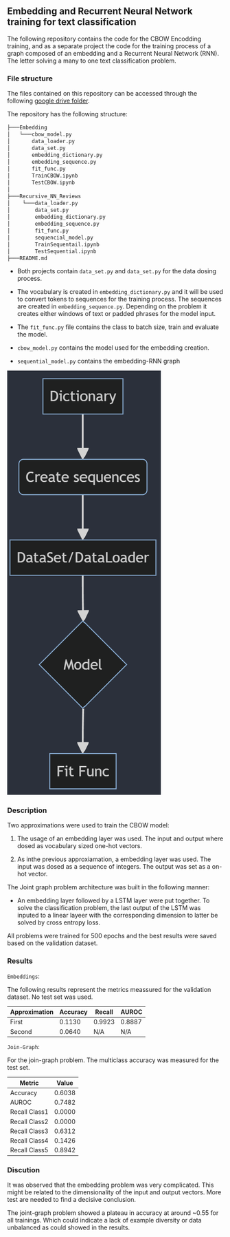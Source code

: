 ## Embedding and Recurrent Neural Network training for text classification

The following repository contains the code for the CBOW Encodding training, and as a separate project the code for the training process of a graph composed of an embedding and a Recurrent Neural Network (RNN). The letter solving a many to one text classification problem.

### File structure
The files contained on this repository can be accessed through the following [google drive folder](https://drive.google.com/drive/folders/14oKrpv94ZtXfU6UZMA4QmwsUJL8l139u?usp=sharing).

The repository has the following structure:

```
├───Embedding
│   └───cbow_model.py
│       data_loader.py
│       data_set.py
│       embedding_dictionary.py
│       embedding_sequence.py
│       fit_func.py
│       TrainCBOW.ipynb
│       TestCBOW.ipynb
│   
├───Recursive_NN_Reviews
│    └───data_loader.py
│        data_set.py
│        embedding_dictionary.py
│        embedding_sequence.py
│        fit_func.py
│        sequencial_model.py
│        TrainSequentail.ipynb
│        TestSequential.ipynb
├───README.md
```

- Both projects contain `data_set.py` and `data_set.py` for the data dosing process.

- The vocabulary is created in `embedding_dictionary.py` and it will be used to convert tokens to sequences for the training process. The sequences are created in `embedding_sequence.py`. Depending on the problem it creates either windows of text or padded phrases for the model input.

- The `fit_func.py` file contains the class to batch size, train and evaluate the model.

- `cbow_model.py` contains the model used for the embedding creation.

- `sequential_model.py` contains the embedding-RNN graph


![Diagram for the training process](image.png)

### Description

Two approximations were used to train the CBOW model:
1. The usage of an embedding layer was used. The input and output where dosed as vocabulary sized one-hot vectors.

2. As inthe previous approxiamation, a embedding layer was used. The input was dosed as a sequence of integers. The output was set as a on-hot vector.


The Joint graph problem architecture was built in the following manner:

- An embedding layer followed by a LSTM layer were put together. To solve the classification problem, the last output of the LSTM was inputed to a linear layeer with the corresponding dimension to latter be solved by cross entropy loss.

All problems were trained for 500 epochs and the best results were saved based on the validation dataset.

### Results

`Embeddings`:

The following results represent the metrics meassured for the validation dataset. No test set was used.

| Approximation | Accuracy | Recall | AUROC |
|---------------|----------|--------|-------|
| First         | 0.1130   | 0.9923 | 0.8887|
| Second        | 0.0640   | N/A    | N/A   |

`Join-Graph`:

For the join-graph problem. The multiclass accuracy was measured for the test set.

| Metric   | Value |
|----------|-------|
| Accuracy | 0.6038|
| AUROC    | 0.7482|
| Recall Class1 | 0.0000|
| Recall Class2 | 0.0000|
| Recall Class3 | 0.6312|
| Recall Class4 | 0.1426|
| Recall Class5 | 0.8942|

### Discution

It was observed that the embedding problem was very complicated. This might be related to the dimensionality of the input and output vectors. More test are needed to find a decisive conclusion.

The joint-graph problem showed a plateau in accuracy at around ~0.55 for all trainings. Which could indicate a lack of example diversity or data unbalanced as could showed in the results.